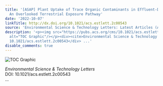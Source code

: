 ```yaml
---
title: '[ASAP] Plant Uptake of Trace Organic Contaminants in Effluent-Dominated Streams:
  An Overlooked Terrestrial Exposure Pathway'
date: '2022-10-07'
linkTitle: http://dx.doi.org/10.1021/acs.estlett.2c00543
source: 'Environmental Science & Technology Letters: Latest Articles (ACS Publications)'
description: '<p><img src="https://pubs.acs.org/cms/10.1021/acs.estlett.2c00543/asset/images/medium/ez2c00543_0003.gif"
  alt="TOC Graphic"/></p><div><cite>Environmental Science & Technology Letters</cite></div><div>DOI:
  10.1021/acs.estlett.2c00543</div> ...'
disable_comments: true
---
```

<p><img src="https://pubs.acs.org/cms/10.1021/acs.estlett.2c00543/asset/images/medium/ez2c00543_0003.gif" alt="TOC Graphic"/></p><div><cite>Environmental Science & Technology Letters</cite></div><div>DOI: 10.1021/acs.estlett.2c00543</div> ...